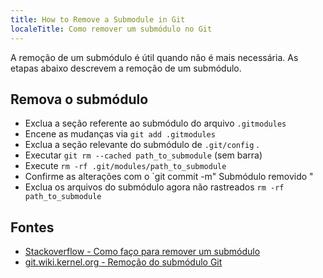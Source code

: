 ```yaml
---
title: How to Remove a Submodule in Git
localeTitle: Como remover um submódulo no Git
---
```

A remoção de um submódulo é útil quando não é mais necessária. As etapas abaixo descrevem a remoção de um submódulo.

## Remova o submódulo

*   Exclua a seção referente ao submódulo do arquivo `.gitmodules`
*   Encene as mudanças via `git add .gitmodules`
*   Exclua a seção relevante do submódulo de `.git/config` .
*   Executar `git rm --cached path_to_submodule` (sem barra)
*   Execute `rm -rf .git/modules/path_to_submodule`
*   Confirme as alterações com o \`git commit -m" Submódulo removido "
*   Exclua os arquivos do submódulo agora não rastreados `rm -rf path_to_submodule`

## Fontes

*   [Stackoverflow - Como faço para remover um submódulo](http://stackoverflow.com/questions/1260748/how-do-i-remove-a-submodule)
*   [git.wiki.kernel.org - Remoção do submódulo Git](https://git.wiki.kernel.org/index.php/GitSubmoduleTutorial#Removal)